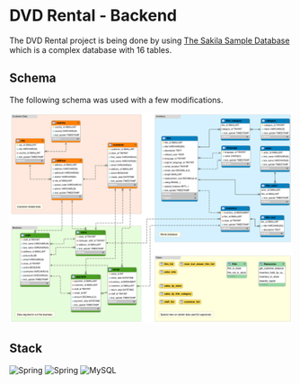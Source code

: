 # DVD Rental - Backend

The DVD Rental project is being done by using [The Sakila Sample Database](https://dev.mysql.com/doc/sakila/en/) which is a complex database with 16 tables.

## Schema

The following schema was used with a few modifications.

![Sakila Schema](https://github.com/Tomohiko10615/sakila/raw/main/sakila_full_database_schema_diagram.png)

## Stack

![Spring](https://img.shields.io/badge/Java-ED8B00?style=for-the-badge&logo=java&logoColor=white)
![Spring](https://img.shields.io/badge/Spring-6DB33F?style=for-the-badge&logo=spring&logoColor=white)
![MySQL](https://img.shields.io/badge/Spring-6DB33F?style=for-the-badge&logo=spring&logoColor=white)

